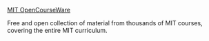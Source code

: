 [MIT OpenCourseWare](https://ocw.mit.edu)

Free and open collection of material from thousands of MIT courses, covering the entire MIT curriculum.
